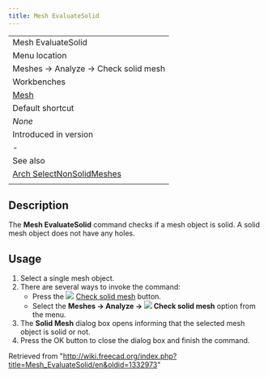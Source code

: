 ```yaml
---
title: Mesh EvaluateSolid
---
```


|                                                                                     |
| ----------------------------------------------------------------------------------- |
| Mesh EvaluateSolid                                                                  |
| Menu location                                                                       |
| Meshes → Analyze → Check solid mesh                                                 |
| Workbenches                                                                         |
| [Mesh](/Mesh_Workbench "Mesh Workbench")                                            |
| Default shortcut                                                                    |
| _None_                                                                              |
| Introduced in version                                                               |
| -                                                                                   |
| See also                                                                            |
| [Arch SelectNonSolidMeshes](/Arch_SelectNonSolidMeshes "Arch SelectNonSolidMeshes") |
|                                                                                     |

## Description

The **Mesh EvaluateSolid** command checks if a mesh object is solid. A solid mesh object does not have any holes.

## Usage

1. Select a single mesh object.
2. There are several ways to invoke the command:
   - Press the ![](/images/Mesh_EvaluateSolid.svg) [Check solid mesh](/Mesh_EvaluateSolid "Mesh EvaluateSolid") button.
   - Select the **Meshes → Analyze → ![](/images/Mesh_EvaluateSolid.svg) Check solid mesh** option from the menu.
3. The **Solid Mesh** dialog box opens informing that the selected mesh object is solid or not.
4. Press the OK button to close the dialog box and finish the command.

Retrieved from "<http://wiki.freecad.org/index.php?title=Mesh_EvaluateSolid/en&oldid=1332973>"
